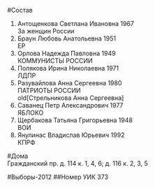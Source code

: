 #Состав
1. Антощенкова Светлана Ивановна 1967   
    За женщин России
2. Браун Любовь Анатольевна 1951   
    ЕР
3. Орлова Надежда Павловна 1949   
    КОММУНИСТЫ РОССИИ
4. Полякова Ирина Николаевна 1971   
    ЛДПР
5. Разувайлова Анна Сергеевна 1980   
    ПАТРИОТЫ РОССИИ  
    old[Стрельникова Анна Сергеевна]
6. Саванец Петр Александрович 1977   
    ЯБЛОКО
7. Щербакова Татьяна Григорьевна 1948   
    ВОИ
8. Янулинас Владислав Юрьевич 1992   
    КПРФ

#Дома  
Гражданский пр. д. 114 к. 1, 4, 6; д. 116 к. 2, 3, 5

#Выборы-2012
##Номер УИК
373
